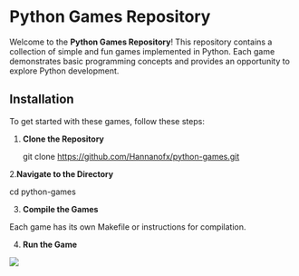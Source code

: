 # Python Games Repository

Welcome to the **Python Games Repository**! This repository contains a collection of simple and fun games implemented in Python. Each game demonstrates basic programming concepts and provides an opportunity to explore Python development.

## Installation

To get started with these games, follow these steps:

1. **Clone the Repository**

 
   git clone https://github.com/Hannanofx/python-games.git

2.**Navigate to the Directory**


cd python-games

3. **Compile the Games**

Each game has its own Makefile or instructions for compilation.

4. **Run the Game**

<image src="https://media.giphy.com/media/your-gif-url-1/giphy.gif">
